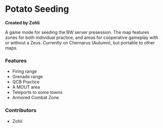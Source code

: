 # Potato Seeding
**Created by Zohli**

A game mode for seeding the BW server presession. The map features zones for both individual practice, and areas for cooperative gameplay with or without a Zeus. Currently on Chernarus (Autumn), but portable to other maps.

### Features
- Firing range
- Grenade range
- QCB Practice
- A MOUT area
- Teleports to some towns
- Armored Combat Zone


### Contributors
- Zohli
